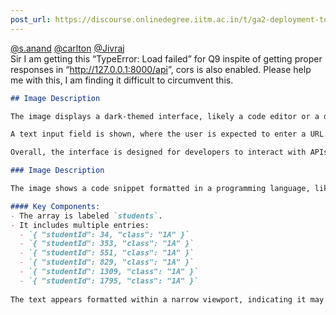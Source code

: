 ```yaml
---
post_url: https://discourse.onlinedegree.iitm.ac.in/t/ga2-deployment-tools-discussion-thread-tds-jan-2025/161120/100
---
```

[@s.anand](/u/s.anand) [@carlton](/u/carlton) [@Jivraj](/u/jivraj)  
Sir I am getting this “TypeError: Load failed” for Q9 inspite of getting proper responses in “<http://127.0.0.1:8000/api>”, cors is also enabled. Please help me with this, I am finding it difficult to circumvent this.  

```markdown
## Image Description

The image displays a dark-themed interface, likely a code editor or a development environment. At the top, there is a message advising the user to enable CORS (Cross-Origin Resource Sharing) to allow GET requests from any origin. Below it, there is a prompt asking for the API URL endpoint for FastAPI, with an example provided: `http://127.0.0.1:8000/api`. 

A text input field is shown, where the user is expected to enter a URL. The entered value is `http://127.0.0.1:8000/api`, which appears to be highlighted in red, indicating an error or issue. Below this, an error message states "TypeError: Load failed," suggesting a failure to load the API URL.

Overall, the interface is designed for developers to interact with APIs, with an emphasis on ensuring proper configurations for successful connectivity.
```

  

```markdown
### Image Description

The image shows a code snippet formatted in a programming language, likely JavaScript or a similar syntax. It contains an array of student records, each represented as an object. Each object has two properties: `studentId` and `class`.

#### Key Components:
- The array is labeled `students`.
- It includes multiple entries:
  - `{ "studentId": 34, "class": "1A" }`
  - `{ "studentId": 353, "class": "1A" }`
  - `{ "studentId": 551, "class": "1A" }`
  - `{ "studentId": 829, "class": "1A" }`
  - `{ "studentId": 1309, "class": "1A" }`
  - `{ "studentId": 1795, "class": "1A" }`
  
The text appears formatted within a narrow viewport, indicating it may be from a code editor or browser console.
```